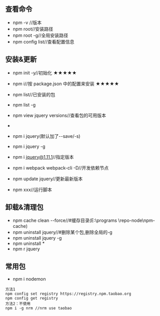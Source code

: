 ## 查看命令

- npm -v //版本
- npm root//安装路径
- npm root -g//全局安装路径
- npm config list//查看配置信息

## 安装&更新

- npm init -y//初始化 ★★★★★
- npm i//按 package.json 中的配置来安装 ★★★★★

- npm list//已安装的包
- npm list -g

- npm view jquery versions//查看包的可用版本
-
- npm i jquery(默认加了--save/-s)
- npm i jquery -g
- npm i jquery@1.11.1//指定版本
- npm i webpack webpack-cli -D//开发依赖节点

- npm update jquery//更新最新版本
- npm xxx//运行脚本

## 卸载&清理包

- npm cache clean --force//#缓存目录(E:\programs \repo-node\npm-cache)
- npm uninstall jquery//#删除某个包,删除全局的-g
- npm uninstall jquery -g
- npm uninstall \*
- npm r jquery

## 常用包

- npm i nodemon

```使用淘宝镜像
方法1
npm config set registry https://registry.npm.taobao.org
npm config get registry
方法2：不使用
npm i -g nrm //nrm use taobao
```

```模板

```
